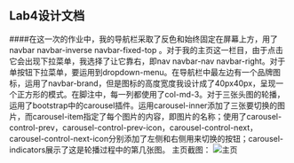 Lab4设计文档
-----------------
####在这一次的作业中，我的导航栏采取了反色和始终固定在屏幕上方，用了navbar navbar-inverse navbar-fixed-top 。对于我的主页这一栏目，由于点击它会出现下拉菜单，我选择了让它靠右，即nav navbar-nav  navbar-right。对于单按钮下拉菜单，要运用到dropdown-menu。在导航栏中最左边有一个品牌图标，运用了navbar-brand，但是图标的高度宽度我设计成了40px40px，呈现一个正方形的模式。在脚注中，每一列都使用了col-md-3。对于三张头图的轮播，运用了bootstrap中的carousel插件。运用carousel-inner添加了三张要切换的图片，而carousel-item指定了每个图片的内容，即图片的名称；使用了carousel-control-prev，carousel-control-prev-icon，carousel-control-next，carousel-control-next-icon分别添加了左侧和右侧用来切换的按钮；carousel-indicators展示了这是轮播过程中的第几张图。
主页截图：
![主页](主页.png)
